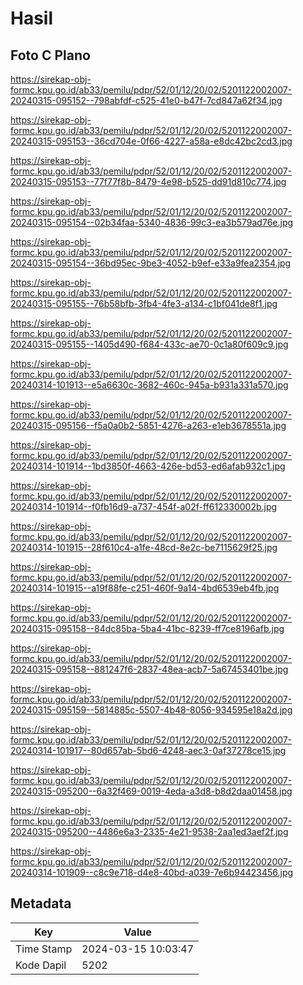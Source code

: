 # Hasil

## Foto C Plano

https://sirekap-obj-formc.kpu.go.id/ab33/pemilu/pdpr/52/01/12/20/02/5201122002007-20240315-095152--798abfdf-c525-41e0-b47f-7cd847a62f34.jpg

https://sirekap-obj-formc.kpu.go.id/ab33/pemilu/pdpr/52/01/12/20/02/5201122002007-20240315-095153--36cd704e-0f66-4227-a58a-e8dc42bc2cd3.jpg

https://sirekap-obj-formc.kpu.go.id/ab33/pemilu/pdpr/52/01/12/20/02/5201122002007-20240315-095153--77f77f8b-8479-4e98-b525-dd91d810c774.jpg

https://sirekap-obj-formc.kpu.go.id/ab33/pemilu/pdpr/52/01/12/20/02/5201122002007-20240315-095154--02b34faa-5340-4836-99c3-ea3b579ad76e.jpg

https://sirekap-obj-formc.kpu.go.id/ab33/pemilu/pdpr/52/01/12/20/02/5201122002007-20240315-095154--36bd95ec-9be3-4052-b9ef-e33a9fea2354.jpg

https://sirekap-obj-formc.kpu.go.id/ab33/pemilu/pdpr/52/01/12/20/02/5201122002007-20240315-095155--76b58bfb-3fb4-4fe3-a134-c1bf041de8f1.jpg

https://sirekap-obj-formc.kpu.go.id/ab33/pemilu/pdpr/52/01/12/20/02/5201122002007-20240315-095155--1405d490-f684-433c-ae70-0c1a80f609c9.jpg

https://sirekap-obj-formc.kpu.go.id/ab33/pemilu/pdpr/52/01/12/20/02/5201122002007-20240314-101913--e5a6630c-3682-460c-945a-b931a331a570.jpg

https://sirekap-obj-formc.kpu.go.id/ab33/pemilu/pdpr/52/01/12/20/02/5201122002007-20240315-095156--f5a0a0b2-5851-4276-a263-e1eb3678551a.jpg

https://sirekap-obj-formc.kpu.go.id/ab33/pemilu/pdpr/52/01/12/20/02/5201122002007-20240314-101914--1bd3850f-4663-426e-bd53-ed6afab932c1.jpg

https://sirekap-obj-formc.kpu.go.id/ab33/pemilu/pdpr/52/01/12/20/02/5201122002007-20240314-101914--f0fb16d9-a737-454f-a02f-ff612330002b.jpg

https://sirekap-obj-formc.kpu.go.id/ab33/pemilu/pdpr/52/01/12/20/02/5201122002007-20240314-101915--28f610c4-a1fe-48cd-8e2c-be7115629f25.jpg

https://sirekap-obj-formc.kpu.go.id/ab33/pemilu/pdpr/52/01/12/20/02/5201122002007-20240314-101915--a19f88fe-c251-460f-9a14-4bd6539eb4fb.jpg

https://sirekap-obj-formc.kpu.go.id/ab33/pemilu/pdpr/52/01/12/20/02/5201122002007-20240315-095158--84dc85ba-5ba4-41bc-8239-ff7ce8196afb.jpg

https://sirekap-obj-formc.kpu.go.id/ab33/pemilu/pdpr/52/01/12/20/02/5201122002007-20240315-095158--881247f6-2837-48ea-acb7-5a67453401be.jpg

https://sirekap-obj-formc.kpu.go.id/ab33/pemilu/pdpr/52/01/12/20/02/5201122002007-20240315-095159--5814885c-5507-4b48-8056-934595e18a2d.jpg

https://sirekap-obj-formc.kpu.go.id/ab33/pemilu/pdpr/52/01/12/20/02/5201122002007-20240314-101917--80d657ab-5bd6-4248-aec3-0af37278ce15.jpg

https://sirekap-obj-formc.kpu.go.id/ab33/pemilu/pdpr/52/01/12/20/02/5201122002007-20240315-095200--6a32f469-0019-4eda-a3d8-b8d2daa01458.jpg

https://sirekap-obj-formc.kpu.go.id/ab33/pemilu/pdpr/52/01/12/20/02/5201122002007-20240315-095200--4486e6a3-2335-4e21-9538-2aa1ed3aef2f.jpg

https://sirekap-obj-formc.kpu.go.id/ab33/pemilu/pdpr/52/01/12/20/02/5201122002007-20240314-101909--c8c9e718-d4e8-40bd-a039-7e6b94423456.jpg


## Metadata

| Key        | Value               |
| ---------- | ------------------- |
| Time Stamp | 2024-03-15 10:03:47 |
| Kode Dapil | 5202                |



